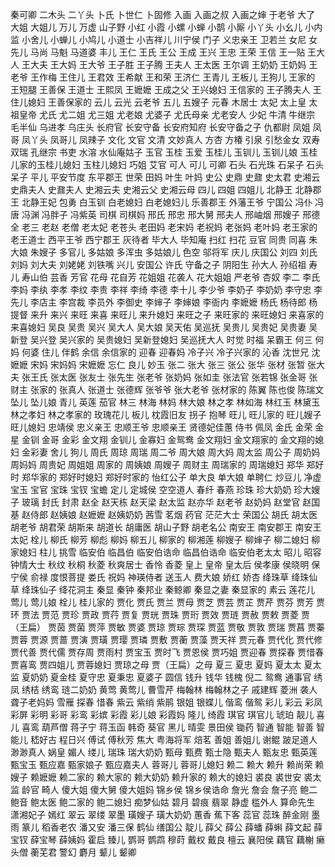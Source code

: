 秦可卿 二木头 二丫头 卜氏 卜世仁 卜固修 入画 入画之叔 入画之婶 于老爷 大了 大姐 大姐儿 万儿 万虚 山子野 小红 小霞 小螺 小蝉 小鹊 小厮 小丫头 小幺儿 小内监 小舍儿 小蝉儿 小鸠儿 小道士 小吉祥儿 川宁侯 门子 义忠亲王 卫若兰 女尼 女先儿 马尚 马魁 马道婆 丰儿 王仁 王氏 王公 王成 王兴 王忠 王荣 王信 王一贴 王大人 王大夫 王大妈 王大爷 王子胜 王子腾 王夫人 王太医 王尔调 王奶奶 王奶妈 王老爷 王作梅 王住儿 王君效 王希献 王和荣 王济仁 王青儿 王板儿 王狗儿 王家的 王短腿 王善保 王道士 王熙凤 王嬷嬷 王成之父 王兴媳妇 王信家的 王子腾夫人 王住儿媳妇 王善保家的 云儿 云光 云老爷 五儿 五嫂子 元春 木居士 太妃 太上皇 太祖皇帝 尤氏 尤二姐 尤三姐 尤老娘 尤婆子 尤氏母亲 尤老安人 少妃 牛清 牛继宗 毛半仙 乌进孝 乌庄头 长府官 长安守备 长安府知府 长安守备之子 仇都尉 凤姐 凤哥 凤丫头 凤哥儿 凤辣子 文化 文官 文清 文妙真人 方杏 方椿 引泉 引愁金女 双寿 双瑞 孔继宗 书吏 水溶 水仙庵姑子 玉官 玉桂 玉爱 玉桂儿 玉钏儿 玉钏儿娘 玉桂儿家的玉桂儿媳妇 玉柱儿媳妇 巧姐 艾官 可人 可儿 可卿 石头 石光珠 石呆子 石头呆子 平儿 平安节度 东平郡王 世荣 田妈 叶生 叶妈 史公 史鼎 史鼐 史太君 史湘云 史鼎夫人 史鼐夫人 史湘云夫 史湘云父 史湘云母 四儿 四姐 四姐儿 北静王 北静郡王 北静王妃 包勇 白玉钏 白老媳妇 白老媳妇儿 乐善郡王 外藩王爷 宁国公 冯仆 冯唐 冯渊 冯胖子 冯紫英 司棋 司棋妈 邢氏 邢忠 邢大舅 邢夫人 邢岫烟 邢嫂子 邢德全 老三 老赵 老僧 老太妃 老苍头 老田妈 老宋妈 老祝妈 老张妈 老叶妈 老王家的 老王道士 西平王爷 西宁郡王 灰待者 毕大人 毕知庵 扫红 扫花 豆官 同贵 同喜 朱大娘 朱嫂子 多官儿 多姑娘 多浑虫 多姑娘儿 色空 邬将军 庆儿 庆国公 刘四 刘氏 刘妈 刘大夫 刘姥姥 刘铁嘴 兴儿 安国公 许氏 守备之子 阴阳生 孙大人 孙绍祖 寿儿 寿山伯 芸香 芳官 花母 花自芳 花姐姐 花袭人 花大姐姐 严老爷 杏奴 李二 李氏 李妈 李纨 李孝 李纹 李贵 李祥 李绮 李德 李十儿 李少爷 李奶子 李奶奶 李守忠 李先儿 李店主 李宫裁 李员外 李御史 李婶子 李婶娘 李衙内 李嬷嬷 杨氏 杨待郎 杨提督 来升 来兴 来旺 来喜 来旺儿 来升媳妇 来旺之子 来旺家的 来旺媳妇 来喜家的 来喜媳妇 吴良 吴贵 吴兴 吴大人 吴大娘 吴天佑 吴巡抚 吴贵儿 吴贵妃 吴贵妻 吴新登 吴兴登 吴兴家的 吴贵媳妇 吴新登媳妇 吴巡抚大人 时觉 时福 呆霸王 何三 何妈 何婆 住儿 伴鹤 余信 余信家的 迎春 迎春妈 冷子兴 冷子兴家的 沁香 沈世兄 沈嬷嬷 宋妈 宋妈妈 宋嬷嬷 忘仁 良儿 妙玉 张二 张大 张三 张公 张华 张材 张暂 张大夫 张王氏 张太医 张友士 张先生 张老爷 张奶妈 张如圭 张法官 张若锦 张金哥 张财主 张家的 张真人 张道士 张德辉 张爷爷 张大老爷 张材家的 陈翼 陈也俊 陈瑞文 坠儿 坠儿娘 青儿 英莲 茄官 林三 林海 林妈 林大娘 林之孝 林如海 林红玉 林黛玉 林之孝妇 林之孝家的 玫瑰花儿 板儿 枕霞旧友 拐子 抱琴 旺儿 旺儿家的 旺儿嫂子 旺儿媳妇 忠靖侯 忠义亲王 忠顺王爷 忠顺亲王 贤德妃佳蕙 侍书 佩凤 金氏 金荣 金星 金钏 金哥 金彩 金文翔 金钏儿 金寡妇 金鸳鸯 金文翔妇 金文翔家的 金文翔的媳妇 金彩妻 舍儿 狗儿 周氏 周琼 周瑞 周二爷 周大娘 周大妈 周太监 周公子 周奶妈 周妈妈 周贵妃 周姐姐 周家的 周姨娘 周嫂子 周财主 周瑞家的 周瑞媳妇 郑华 郑好时 郑华家的 郑好时媳妇 郑好时家的 怡红公子 单大良 单大娘 单聘仁 炒豆儿 净虚 宝玉 宝官 宝珠 宝钗 宝蟾 定儿 定城侯 空空道人 春纤 春燕 珍珠 珍大奶奶 珍大嫂子 玻璃 封氏 封肃 赵全 赵天栋 赵天梁 赵太监 赵亦华 赵老爷 赵奶妈 赵堂官 赵国基 赵侍郎 赵姨娘 赵嬷嬷 赵姨奶奶 茜雪 茗烟 药官 茫茫大士 荣国公 胡氏 胡太医 胡老爷 胡君荣 胡斯来 胡道长 胡庸医 胡山子野 胡老名公 南安王 南安郡王 南安王太妃 栓儿 柳氏 柳芳 柳彪 柳妈 柳五儿 柳家的 柳湘莲 柳嫂子 柳婶子 柳二媳妇 柳家媳妇 柱儿 挑雪 临安伯 临昌伯 临安伯诰命 临昌伯诰命 临安伯老太太 昭儿 昭容 钟情大士 秋纹 秋桐 秋菱 秋爽居士 香怜 香菱 皇上 皇帝 皇太后 侯孝康 侯晓明 保宁侯 俞禄 度恨菩提 娄氏 祝妈 神瑛侍者 送玉人 费大娘 娇红 娇杏 绛珠草 绛珠仙草 绛珠仙子 绛花洞主 秦显 秦钟 秦邦业 秦鲸卿 秦显之妻 秦显家的 素云 莲花儿 莺儿 莺儿娘 栓儿 桂儿家的 贾化 贾氏 贾兰 贾母 贾芝 贾芸 贾芷 贾芹 贾芬 贾芳 贾环 贾法 贾范 贾珍 贾政 贾荇 贾复 贾珖 贾珠 贾珩 贾效 贾琏 贾赦 贾敕 贾菱 贾（王扁） 贾茵 贾菌 贾萍 贾敏 贾婆 贾琼 贾琮 贾琛 贾蓝 贾敬 贾敦 贾瑞 贾菖 贾蓁 贾蓉 贾源 贾蔷 贾演 贾璜 贾璎 贾璘 贾敷 贾蘅 贾藻 贾天祥 贾元春 贾代化 贾代修 贾代善 贾代儒 贾存周 贾雨村 贾宝玉 贾时飞 贾恩侯 贾巧姐 贾迎春 贾探春 贾惜春 贾喜鸾 贾四姐儿 贾蓉媳妇 贾琼之母 贾（王扁）之母 夏三 夏忠 夏妈 夏太太 夏太监 夏奶奶 夏金桂 夏守忠 夏秉忠 夏婆子 圆信 钱升 钱华 钱槐 倪二 鸳鸯 通事官 绣凤 绣桔 绣鸾 琏二奶奶 黄莺 黄莺儿 曹雪芹 梅翰林 梅翰林之子 戚建辉 菱洲 袭人 聋子老妈妈 雪雁 探春 惜春 紫云 紫绡 紫鹃 银姐 银蝶儿 偕鸾 偕鸳 彩儿 彩云 彩凤 彩屏 彩明 彩哥 彩鸾 彩嫔 彩霞 彩儿娘 彩霞妈 隆儿 绮霞 琪官 琪官儿 琥珀 靓儿 喜儿 喜鸾 葫芦僧 蒋子宁 蒋玉函 韩奇 葵官 黑儿 晴雯 景田侯 锄药 智通 智能 智善 智能儿 嵇好古 程日兴 傅试 傅秋芳 焦大 粤海将军 焙茗 善姐 善姐儿 谢鲲 跛足道人 渺渺真人 娲皇 媚人 缕儿 瑞珠 瑞大奶奶 甄母 甄费 甄士隐 甄夫人 甄友忠 甄英莲 甄宝玉 甄应嘉 甄家娘子 甄应嘉夫人 蓉哥儿 蓉哥儿媳妇 赖二 赖大 赖升 赖尚荣 赖嫂子 赖嬷嬷 赖二家的 赖大家的 赖大奶奶 赖升家的 赖大的媳妇 裘良 裘世安 裘太监 龄官 畸人 傻大姐 傻大舅 傻大姐妈 锦乡侯 锦乡侯诰命 詹光 詹会 詹子亮 鲍二 鲍音 鲍太医 鲍二家的 鲍二媳妇 痴梦仙姑 碧月 碧痕 翡翠 静虚 槛外人 算命先生 潇湘妃子 嫣红 翠云 翠缕 翠墨 璜嫂子 璜大奶奶 蕙香 蕉下客 蕊官 蕊珠 醉金刚 墨雨 篆儿 稻香老农 潘又安 潘三保 鹤仙 缮国公 靛儿 薛父 薛公 薛蟠 薛蝌 薛文起 薛宝钗 薛宝琴 薛姨妈 霍启 臻儿 鹦哥 鹦鹉 穆莳 戴权 戴良 檀云 襄阳侯 藕官 藕榭 癞头僧 蘅芜君 警幻 麝月 颦儿 颦卿
